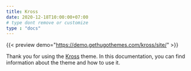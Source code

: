 ```yaml
---
title: Kross
date: 2020-12-18T10:00:00+07:00
# type dont remove or customize
type : "docs"
---
```


{{< preview demo="https://demo.gethugothemes.com/kross/site/" >}}

Thank you for using the [Kross](https://gethugothemes.com/themes/kross-hugo/) theme. In this documentation, you can find information about the theme and how to use it.